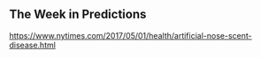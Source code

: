 ## The Week in Predictions

https://www.nytimes.com/2017/05/01/health/artificial-nose-scent-disease.html

